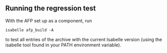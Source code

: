 Running the regression test
---------------------------

With the AFP set up as a component, run

`isabelle afp_build -A`

to test all entries of the archive with the current Isabelle version
(using the isabelle tool found in your PATH environment variable).
